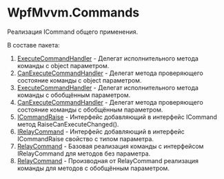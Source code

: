 # WpfMvvm.Commands

Реализация ICommand общего применения.

В составе пакета:
1. [ExecuteCommandHandler](https://www.cyberforum.ru/wpf-silverlight/thread2738784.html#post15091219) - Делегат исполнительного метода команды с object параметром.
2. [CanExecuteCommandHandler](https://www.cyberforum.ru/wpf-silverlight/thread2738784.html#post15091219) - Делегат метода проверяющего состояние команды с object параметром.
3. [ExecuteCommandHandler<T>](https://www.cyberforum.ru/wpf-silverlight/thread2738784.html#post15091219) - Делегат исполнительного метода команды с обобщённым параметром.
4. [CanExecuteCommandHandler<T>](https://www.cyberforum.ru/wpf-silverlight/thread2738784.html#post15091219) - Делегат метода проверяющего состояние команды с обобщённым параметром.
5. [ICommandRaise](https://www.cyberforum.ru/wpf-silverlight/thread2738784.html#post15091219) - Интерфейс добавляющий в интерфейс ICommand метод RaiseCanExecuteChanged().
7. [IRelayCommand](https://www.cyberforum.ru/wpf-silverlight/thread2738784.html#post15091219) - Интерфейс добавляющий в интерфейс ICommandRaise свойство с типом параметра.
8. [RelayCommand](https://www.cyberforum.ru/wpf-silverlight/thread2738784.html#post15091219) - Базовая реализация команды с интерфейсом IRelayCommand для методов без параметра.
9. [RelayCommand<T>](https://www.cyberforum.ru/wpf-silverlight/thread2738784.html#post15091219) - Производная от RelayCommand реализация команды для методов с обобщённым параметром.

